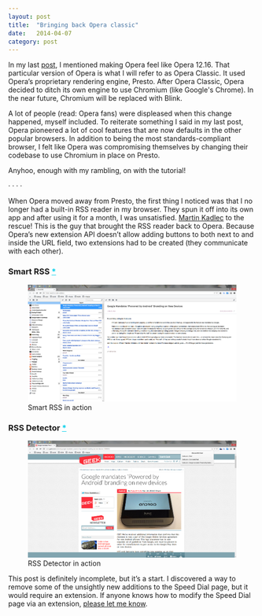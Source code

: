 ```yaml
---
layout: post
title:  "Bringing back Opera classic"
date:   2014-04-07
category: post
---
```


In my last <a href="/thoughts/my-design-development-toolkit">post</a>, I mentioned making Opera feel like Opera 12.16. That particular version of Opera is what I will refer to as Opera Classic. It used Opera&rsquo;s proprietary rendering engine, Presto. After Opera Classic, Opera decided to ditch its own engine to use Chromium (like Google's Chrome). In the near future, Chromium will be replaced with Blink.

A lot of people (read: Opera fans) were displeased when this change happened, myself included. To reiterate something I said in my last post, Opera pioneered a lot of cool features that are now defaults in the other popular browsers. In addition to being the most standards-compliant browser, I felt like Opera was compromising themselves by changing their codebase to use Chromium in place on Presto.

Anyhoo, enough with my rambling, on with the tutorial!

<div class="hr">
	<span>&middot;</span>
	<span>&middot;</span>
	<span>&middot;</span>
	<span>&middot;</span>
</div>

When Opera moved away from Presto, the first thing I noticed was that I no longer had a built-in RSS reader in my browser. They spun it off into its own app and after using it for a month, I was unsatisfied. <a href="http://blog.martinkadlec.eu/post/501-smart-rss-final-v10">Martin Kadlec</a> to the rescue! This is the guy that brought the RSS reader back to Opera. Because Opera&rsquo;s new extension API doesn&rsquo;t allow adding buttons to both next to and inside the URL field, two extensions had to be created (they communicate with each other).

### Smart RSS <a href="https://addons.opera.com/en/extensions/details/smart-rss" style="color: #07d0eb">*</a>

<figure>
	<a href="/images/thoughts/bboc/01.png"><img src="/images/thoughts/bboc/01.png" alt=""/></a>
	<figcaption>Smart RSS in action</figcaption>
</figure>

### RSS Detector <a href="https://addons.opera.com/en/extensions/details/rss-detector" style="color: #07d0eb">*</a>

<figure>
	<a href="/images/thoughts/bboc/02.png"><img src="/images/thoughts/bboc/02.png" alt=""/></a>
	<figcaption>RSS Detector in action</figcaption>
</figure>

This post is definitely incomplete, but it&rsquo;s a start. I discovered a way to remove some of the unsightly new additions to the Speed Dial page, but it would require an extension. If anyone knows how to modify the Speed Dial page via an extension, <a href="http://twitter.com/netopwibby">please let me know</a>.